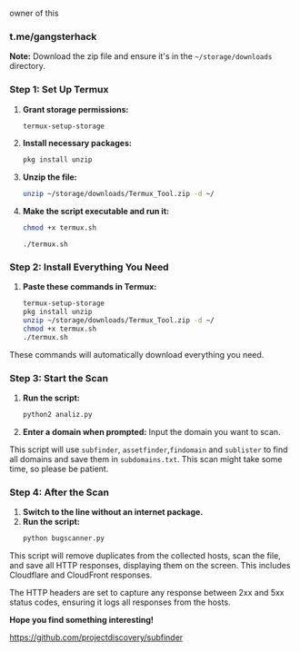 owner of this 

### t.me/gangsterhack

**Note:** Download the zip file and ensure it's in the `~/storage/downloads` directory.

### Step 1: Set Up Termux
1. **Grant storage permissions:**
   ```sh
   termux-setup-storage
   ```

2. **Install necessary packages:**
   ```sh
   pkg install unzip
   ```

3. **Unzip the file:**
   ```sh
   unzip ~/storage/downloads/Termux_Tool.zip -d ~/
   ```

4. **Make the script executable and run it:**
   ```sh
   chmod +x termux.sh
   ```
   ```
   ./termux.sh
   ```

### Step 2: Install Everything You Need
1. **Paste these commands in Termux:**
   ```sh
   termux-setup-storage
   pkg install unzip
   unzip ~/storage/downloads/Termux_Tool.zip -d ~/
   chmod +x termux.sh
   ./termux.sh
   ```

These commands will automatically download everything you need.

### Step 3: Start the Scan
1. **Run the script:**
   ```sh
   python2 analiz.py
   ```

2. **Enter a domain when prompted:** Input the domain you want to scan.

This script will use `subfinder`, `assetfinder`,`findomain` and `sublister` to find all domains and save them in `subdomains.txt`. This scan might take some time, so please be patient.

### Step 4: After the Scan
1. **Switch to the line without an internet package.**
2. **Run the script:**
   ```sh
   python bugscanner.py
   ```

This script will remove duplicates from the collected hosts, scan the file, and save all HTTP responses, displaying them on the screen. This includes Cloudflare and CloudFront responses.

The HTTP headers are set to capture any response between 2xx and 5xx status codes, ensuring it logs all responses from the hosts.

**Hope you find something interesting!**

https://github.com/projectdiscovery/subfinder
